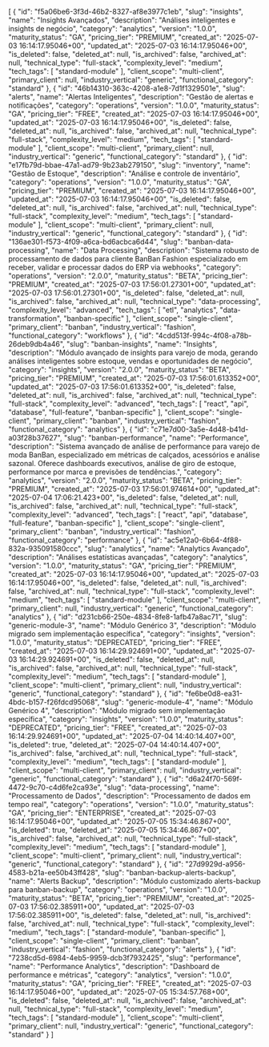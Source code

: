 [
  {
    "id": "f5a06be6-3f3d-46b2-8327-af8e3977c1eb",
    "slug": "insights",
    "name": "Insights Avançados",
    "description": "Análises inteligentes e insights de negócio",
    "category": "analytics",
    "version": "1.0.0",
    "maturity_status": "GA",
    "pricing_tier": "PREMIUM",
    "created_at": "2025-07-03 16:14:17.95046+00",
    "updated_at": "2025-07-03 16:14:17.95046+00",
    "is_deleted": false,
    "deleted_at": null,
    "is_archived": false,
    "archived_at": null,
    "technical_type": "full-stack",
    "complexity_level": "medium",
    "tech_tags": [
      "standard-module"
    ],
    "client_scope": "multi-client",
    "primary_client": null,
    "industry_vertical": "generic",
    "functional_category": "standard"
  },
  {
    "id": "46b14310-363c-4208-a1e8-7d1f1329501e",
    "slug": "alerts",
    "name": "Alertas Inteligentes",
    "description": "Gestão de alertas e notificações",
    "category": "operations",
    "version": "1.0.0",
    "maturity_status": "GA",
    "pricing_tier": "FREE",
    "created_at": "2025-07-03 16:14:17.95046+00",
    "updated_at": "2025-07-03 16:14:17.95046+00",
    "is_deleted": false,
    "deleted_at": null,
    "is_archived": false,
    "archived_at": null,
    "technical_type": "full-stack",
    "complexity_level": "medium",
    "tech_tags": [
      "standard-module"
    ],
    "client_scope": "multi-client",
    "primary_client": null,
    "industry_vertical": "generic",
    "functional_category": "standard"
  },
  {
    "id": "e17fb79d-bbae-47a1-ad79-9b23ab279150",
    "slug": "inventory",
    "name": "Gestão de Estoque",
    "description": "Análise e controle de inventário",
    "category": "operations",
    "version": "1.0.0",
    "maturity_status": "GA",
    "pricing_tier": "PREMIUM",
    "created_at": "2025-07-03 16:14:17.95046+00",
    "updated_at": "2025-07-03 16:14:17.95046+00",
    "is_deleted": false,
    "deleted_at": null,
    "is_archived": false,
    "archived_at": null,
    "technical_type": "full-stack",
    "complexity_level": "medium",
    "tech_tags": [
      "standard-module"
    ],
    "client_scope": "multi-client",
    "primary_client": null,
    "industry_vertical": "generic",
    "functional_category": "standard"
  },
  {
    "id": "136ae301-f573-4f09-a6ca-bd6acbca6d44",
    "slug": "banban-data-processing",
    "name": "Data Processing",
    "description": "Sistema robusto de processamento de dados para cliente BanBan Fashion especializado em receber, validar e processar dados do ERP via webhooks",
    "category": "operations",
    "version": "2.0.0",
    "maturity_status": "BETA",
    "pricing_tier": "PREMIUM",
    "created_at": "2025-07-03 17:56:01.27301+00",
    "updated_at": "2025-07-03 17:56:01.27301+00",
    "is_deleted": false,
    "deleted_at": null,
    "is_archived": false,
    "archived_at": null,
    "technical_type": "data-processing",
    "complexity_level": "advanced",
    "tech_tags": [
      "etl",
      "analytics",
      "data-transformation",
      "banban-specific"
    ],
    "client_scope": "single-client",
    "primary_client": "banban",
    "industry_vertical": "fashion",
    "functional_category": "workflows"
  },
  {
    "id": "4cdd513f-994c-4f08-a78b-26deb9db4a46",
    "slug": "banban-insights",
    "name": "Insights",
    "description": "Módulo avançado de insights para varejo de moda, gerando análises inteligentes sobre estoque, vendas e oportunidades de negócio",
    "category": "insights",
    "version": "2.0.0",
    "maturity_status": "BETA",
    "pricing_tier": "PREMIUM",
    "created_at": "2025-07-03 17:56:01.613352+00",
    "updated_at": "2025-07-03 17:56:01.613352+00",
    "is_deleted": false,
    "deleted_at": null,
    "is_archived": false,
    "archived_at": null,
    "technical_type": "full-stack",
    "complexity_level": "advanced",
    "tech_tags": [
      "react",
      "api",
      "database",
      "full-feature",
      "banban-specific"
    ],
    "client_scope": "single-client",
    "primary_client": "banban",
    "industry_vertical": "fashion",
    "functional_category": "analytics"
  },
  {
    "id": "c71e7d00-3a5e-4d48-b41d-a03f28b37627",
    "slug": "banban-performance",
    "name": "Performance",
    "description": "Sistema avançado de análise de performance para varejo de moda BanBan, especializado em métricas de calçados, acessórios e análise sazonal. Oferece dashboards executivos, análise de giro de estoque, performance por marca e previsões de tendências.",
    "category": "analytics",
    "version": "2.0.0",
    "maturity_status": "BETA",
    "pricing_tier": "PREMIUM",
    "created_at": "2025-07-03 17:56:01.974614+00",
    "updated_at": "2025-07-04 17:06:21.423+00",
    "is_deleted": false,
    "deleted_at": null,
    "is_archived": false,
    "archived_at": null,
    "technical_type": "full-stack",
    "complexity_level": "advanced",
    "tech_tags": [
      "react",
      "api",
      "database",
      "full-feature",
      "banban-specific"
    ],
    "client_scope": "single-client",
    "primary_client": "banban",
    "industry_vertical": "fashion",
    "functional_category": "performance"
  },
  {
    "id": "ac5e12a0-6b64-4f88-832a-935091580ccc",
    "slug": "analytics",
    "name": "Analytics Avançado",
    "description": "Análises estatísticas avançadas",
    "category": "analytics",
    "version": "1.0.0",
    "maturity_status": "GA",
    "pricing_tier": "PREMIUM",
    "created_at": "2025-07-03 16:14:17.95046+00",
    "updated_at": "2025-07-03 16:14:17.95046+00",
    "is_deleted": false,
    "deleted_at": null,
    "is_archived": false,
    "archived_at": null,
    "technical_type": "full-stack",
    "complexity_level": "medium",
    "tech_tags": [
      "standard-module"
    ],
    "client_scope": "multi-client",
    "primary_client": null,
    "industry_vertical": "generic",
    "functional_category": "analytics"
  },
  {
    "id": "d231cb66-250e-4834-8fe8-1afb47a8ac71",
    "slug": "generic-module-3",
    "name": "Módulo Genérico 3",
    "description": "Módulo migrado sem implementação específica",
    "category": "insights",
    "version": "1.0.0",
    "maturity_status": "DEPRECATED",
    "pricing_tier": "FREE",
    "created_at": "2025-07-03 16:14:29.924691+00",
    "updated_at": "2025-07-03 16:14:29.924691+00",
    "is_deleted": false,
    "deleted_at": null,
    "is_archived": false,
    "archived_at": null,
    "technical_type": "full-stack",
    "complexity_level": "medium",
    "tech_tags": [
      "standard-module"
    ],
    "client_scope": "multi-client",
    "primary_client": null,
    "industry_vertical": "generic",
    "functional_category": "standard"
  },
  {
    "id": "fe6be0d8-ea31-4bdc-b157-f26fdcd95068",
    "slug": "generic-module-4",
    "name": "Módulo Genérico 4",
    "description": "Módulo migrado sem implementação específica",
    "category": "insights",
    "version": "1.0.0",
    "maturity_status": "DEPRECATED",
    "pricing_tier": "FREE",
    "created_at": "2025-07-03 16:14:29.924691+00",
    "updated_at": "2025-07-04 14:40:14.407+00",
    "is_deleted": true,
    "deleted_at": "2025-07-04 14:40:14.407+00",
    "is_archived": false,
    "archived_at": null,
    "technical_type": "full-stack",
    "complexity_level": "medium",
    "tech_tags": [
      "standard-module"
    ],
    "client_scope": "multi-client",
    "primary_client": null,
    "industry_vertical": "generic",
    "functional_category": "standard"
  },
  {
    "id": "d6a24f70-569f-4472-9c70-c4d6fe2ca93e",
    "slug": "data-processing",
    "name": "Processamento de Dados",
    "description": "Processamento de dados em tempo real",
    "category": "operations",
    "version": "1.0.0",
    "maturity_status": "GA",
    "pricing_tier": "ENTERPRISE",
    "created_at": "2025-07-03 16:14:17.95046+00",
    "updated_at": "2025-07-05 15:34:46.867+00",
    "is_deleted": true,
    "deleted_at": "2025-07-05 15:34:46.867+00",
    "is_archived": false,
    "archived_at": null,
    "technical_type": "full-stack",
    "complexity_level": "medium",
    "tech_tags": [
      "standard-module"
    ],
    "client_scope": "multi-client",
    "primary_client": null,
    "industry_vertical": "generic",
    "functional_category": "standard"
  },
  {
    "id": "27d9929d-a956-4583-b21a-ee50b43ff428",
    "slug": "banban-backup-alerts-backup",
    "name": "Alerts Backup",
    "description": "Módulo customizado alerts-backup para banban-backup",
    "category": "operations",
    "version": "1.0.0",
    "maturity_status": "BETA",
    "pricing_tier": "PREMIUM",
    "created_at": "2025-07-03 17:56:02.385911+00",
    "updated_at": "2025-07-03 17:56:02.385911+00",
    "is_deleted": false,
    "deleted_at": null,
    "is_archived": false,
    "archived_at": null,
    "technical_type": "full-stack",
    "complexity_level": "medium",
    "tech_tags": [
      "standard-module",
      "banban-specific"
    ],
    "client_scope": "single-client",
    "primary_client": "banban",
    "industry_vertical": "fashion",
    "functional_category": "alerts"
  },
  {
    "id": "7238cd5d-6984-4eb5-9959-dcb3f7932425",
    "slug": "performance",
    "name": "Performance Analytics",
    "description": "Dashboard de performance e métricas",
    "category": "analytics",
    "version": "1.0.0",
    "maturity_status": "GA",
    "pricing_tier": "FREE",
    "created_at": "2025-07-03 16:14:17.95046+00",
    "updated_at": "2025-07-05 15:34:57.768+00",
    "is_deleted": false,
    "deleted_at": null,
    "is_archived": false,
    "archived_at": null,
    "technical_type": "full-stack",
    "complexity_level": "medium",
    "tech_tags": [
      "standard-module"
    ],
    "client_scope": "multi-client",
    "primary_client": null,
    "industry_vertical": "generic",
    "functional_category": "standard"
  }
]